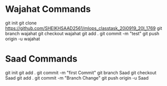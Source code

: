 # Wajahat Commands

git init 
git clone https://github.com/SHEIKHSAAD2561/mlops_classtask_20i0919_20I_1769
git branch wajahat
git checkout wajahat
git add .
git commit -m "test"
git push origin -u wajahat

# Saad Commands
git init
git add .
git commit -m "first Commit"
git branch Saad
git checkout Saad 
git add . 
git commit -m "Branch Change"
git push origin -u Saad
